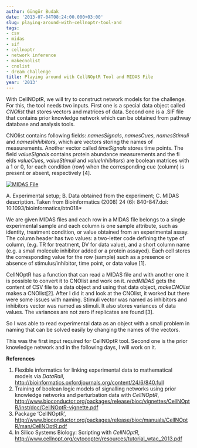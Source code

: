 ```yaml
---
author: Güngör Budak
date: '2013-07-04T08:24:00.000+03:00'
slug: playing-around-with-cellnoptr-tool-and
tags:
- csv
- midas
- sif
- cellnoptr
- network inference
- makecnolist
- cnolist
- dream challenge
title: Playing around with CellNOptR Tool and MIDAS File
year: '2013'
---
```


With CellNOptR, we will try to construct network models for the challenge. For this, the tool needs two inputs. First one is a special data object called *CNOlist* that stores vectors and matrices of data. Second one is a .SIF file that contains prior knowledge network which can be obtained from pathway database and analysis tools.

CNOlist contains following fields: *namesSignals*, *namesCues*, *namesStimuli* and *namesInhibitors*, which are vectors storing the names of measurements. Another vector called *timeSignals* stores time points. The field *valueSignals* contains protein abundance measurements and the fi elds *valueCues*, *valueStimuli* and *valueInhibitors*) are boolean matrices with a 1 or 0, for each condition (row) when the corresponding cue (column) is present or absent, respectively [4].

[![MIDAS File](/public/images/midas-file.jpg)](/public/images/midas-file.jpg)

A. Experimental setup; B. Data obtained from the experiment; C. MIDAS description. Taken from Bioinformatics (2008) 24 (6): 840-847.doi: 10.1093/bioinformatics/btn018*

We are given MIDAS files and each row in a MIDAS file belongs to a single experimental sample and each column is one sample attribute, such as identity, treatment condition, or value obtained from an experimental assay. The column header has two values: a two-letter code defining the type of column, (e.g. TR for treatment, DV for data value), and a short column name (e.g. a small molecule inhibitor added or a protein assayed). Each cell stores the corresponding value for the row (sample) such as a presence or absence of stimulus/inhibitor, time point, or data value [1].

CellNOptR has a function that can read a MIDAS file and with another one it is possible to convert it to CNOlist and work on it. *readMIDAS* gets the content of CSV file to a data object and using that data object, *makeCNOlist* makes a CNOlist[2]. After I did it and look at the CNOlist, it worked but there were some issues with naming. Stimuli vector was named as inhibitors and inhibitors vector was named as stimuli. It also stores variances of data values. The variances are not zero if replicates are found [3].

So I was able to read experimental data as an object with a small problem in naming that can be solved easily by changing the names of the vectors.

This was the first input required for CellNOptR tool. Second one is the prior knowledge network and in the following days, I will work on it.

**References**

1. Flexible informatics for linking experimental data to mathematical models via *DataRail*, <a href="http://bioinformatics.oxfordjournals.org/content/24/6/840.full">http://bioinformatics.oxfordjournals.org/content/24/6/840.full</a>
2. Training of boolean logic models of signalling networks using prior knowledge networks and perturbation data with *CellNOptR*, <a href="http://www.bioconductor.org/packages/release/bioc/vignettes/CellNOptR/inst/doc/CellNOptR-vignette.pdf">http://www.bioconductor.org/packages/release/bioc/vignettes/CellNOptR/inst/doc/CellNOptR-vignette.pdf</a>
3. Package ‘CellNOptR’, <a href="http://www.bioconductor.org/packages/release/bioc/manuals/CellNOptR/man/CellNOptR.pdf">http://www.bioconductor.org/packages/release/bioc/manuals/CellNOptR/man/CellNOptR.pdf</a>
4. In Silico Systems Biology: Scripting with *CellNOptR*, <a href="http://www.cellnopt.org/cytocopter/resources/tutorial_wtac_2013.pdf">http://www.cellnopt.org/cytocopter/resources/tutorial_wtac_2013.pdf</a>
